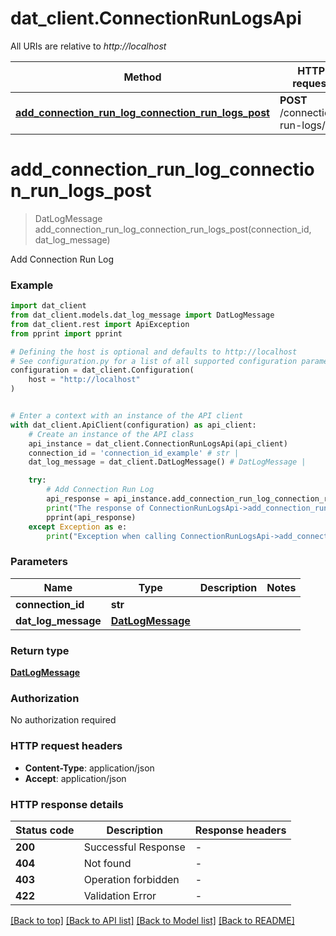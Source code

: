 # dat_client.ConnectionRunLogsApi

All URIs are relative to *http://localhost*

Method | HTTP request | Description
------------- | ------------- | -------------
[**add_connection_run_log_connection_run_logs_post**](ConnectionRunLogsApi.md#add_connection_run_log_connection_run_logs_post) | **POST** /connection-run-logs/ | Add Connection Run Log


# **add_connection_run_log_connection_run_logs_post**
> DatLogMessage add_connection_run_log_connection_run_logs_post(connection_id, dat_log_message)

Add Connection Run Log

### Example


```python
import dat_client
from dat_client.models.dat_log_message import DatLogMessage
from dat_client.rest import ApiException
from pprint import pprint

# Defining the host is optional and defaults to http://localhost
# See configuration.py for a list of all supported configuration parameters.
configuration = dat_client.Configuration(
    host = "http://localhost"
)


# Enter a context with an instance of the API client
with dat_client.ApiClient(configuration) as api_client:
    # Create an instance of the API class
    api_instance = dat_client.ConnectionRunLogsApi(api_client)
    connection_id = 'connection_id_example' # str | 
    dat_log_message = dat_client.DatLogMessage() # DatLogMessage | 

    try:
        # Add Connection Run Log
        api_response = api_instance.add_connection_run_log_connection_run_logs_post(connection_id, dat_log_message)
        print("The response of ConnectionRunLogsApi->add_connection_run_log_connection_run_logs_post:\n")
        pprint(api_response)
    except Exception as e:
        print("Exception when calling ConnectionRunLogsApi->add_connection_run_log_connection_run_logs_post: %s\n" % e)
```



### Parameters


Name | Type | Description  | Notes
------------- | ------------- | ------------- | -------------
 **connection_id** | **str**|  | 
 **dat_log_message** | [**DatLogMessage**](DatLogMessage.md)|  | 

### Return type

[**DatLogMessage**](DatLogMessage.md)

### Authorization

No authorization required

### HTTP request headers

 - **Content-Type**: application/json
 - **Accept**: application/json

### HTTP response details

| Status code | Description | Response headers |
|-------------|-------------|------------------|
**200** | Successful Response |  -  |
**404** | Not found |  -  |
**403** | Operation forbidden |  -  |
**422** | Validation Error |  -  |

[[Back to top]](#) [[Back to API list]](../README.md#documentation-for-api-endpoints) [[Back to Model list]](../README.md#documentation-for-models) [[Back to README]](../README.md)


